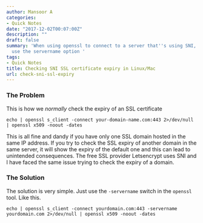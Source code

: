 ```yaml
---
author: Mansoor A
categories:
- Quick Notes
date: "2017-12-02T00:07:00Z"
description: ""
draft: false
summary: 'When using openssl to connect to a server that''s using SNI, you need to
  use the servername option '
tags:
- Quick Notes
title: Checking SNI SSL certificate expiry in Linux/Mac
url: check-sni-ssl-expiry
---
```



### The Problem
This is how we *normally* check the expiry of an SSL certificate
```
echo | openssl s_client -connect your-domain-name.com:443 2>/dev/null | openssl x509 -noout -dates
```
This is all fine and dandy if you have only one SSL domain hosted in the same IP address. If you try to check the SSL expiry of another domain in the same server, it will show the expiry of the default one and this can lead to unintended consequences. The free SSL provider Letsencrypt uses SNI and I have faced the same issue trying to check the expiry of a domain.

### The Solution
The solution is very simple. Just use the `-servername` switch in the `openssl` tool. Like this.
```
echo | openssl s_client -connect yourdomain.com:443 -servername yourdomain.com 2>/dev/null | openssl x509 -noout -dates
```

